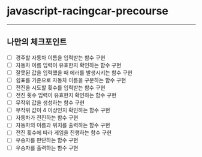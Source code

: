 # javascript-racingcar-precourse

---

## 나만의 체크포인트

-   [ ] 경주할 자동차 이름을 입력받는 함수 구현
-   [ ] 자동차 이름 입력이 유효한지 확인하는 함수 구현
-   [ ] 잘못된 값을 입력했을 때 에러를 발생시키는 함수 구현
-   [ ] 쉼표를 기준으로 자동차 이름을 구분하는 함수 구현
-   [ ] 전진을 시도할 횟수를 입력받는 함수 구현
-   [ ] 전진 횟수 입력이 유효한지 확인하는 함수 구현
-   [ ] 무작위 값을 생성하는 함수 구현
-   [ ] 무작위 값이 4 이상인지 확인하는 함수 구현
-   [ ] 자동차가 전진하는 함수 구현
-   [ ] 자동차의 이름과 위치를 출력하는 함수 구현
-   [ ] 전진 횟수에 따라 게임을 진행하는 함수 구현
-   [ ] 우승자를 판단하는 함수 구현
-   [ ] 우승자를 출력하는 함수 구현
